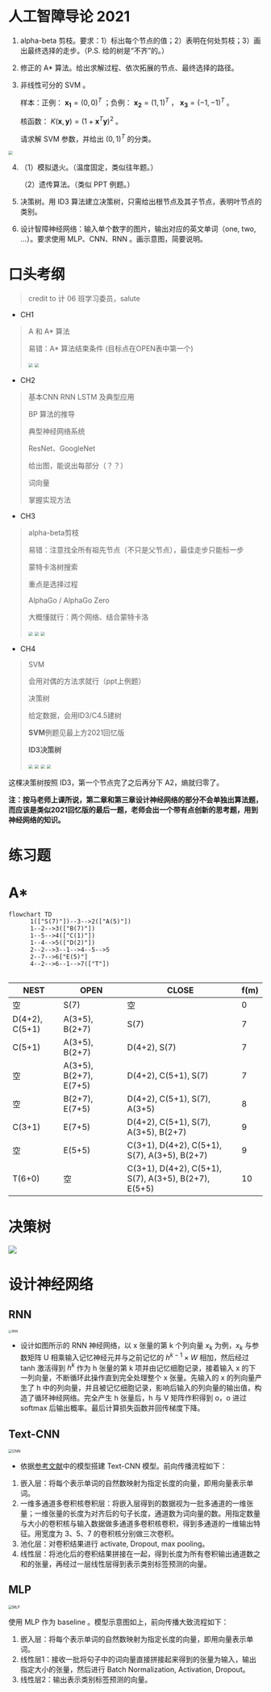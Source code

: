 # 人工智障导论 2021

1. alpha-beta 剪枝。要求：1）标出每个节点的值；2）表明在何处剪枝；3）画出最终选择的走步。（P.S. 给的树是“不齐”的。）

2. 修正的 A\* 算法。给出求解过程、依次拓展的节点、最终选择的路径。

3. 非线性可分的 SVM 。

    样本：正例： $\boldsymbol{x_1}=(0, 0)^T$ ；负例： $\boldsymbol{x_2}=(1, 1)^T$ ， $\boldsymbol{x_3}=(-1, -1)^T$ 。

    核函数： $K(\boldsymbol{x}, \boldsymbol{y}) = (1 + \boldsymbol{x}^T \boldsymbol{y})^2$ 。

    请求解 SVM 参数，并给出 $(0, 1)^T$ 的分类。

<img src="./pic/exam/answer 1.jpg" style="zoom:50%;" />

4. （1）模拟退火。（温度固定，类似往年题。）

    （2）遗传算法。（类似 PPT 例题。）

5. 决策树。用 ID3 算法建立决策树，只需给出根节点及其子节点，表明叶节点的类别。

6. 设计智障神经网络：输入单个数字的图片，输出对应的英文单词（one, two, ...）。要求使用 MLP、CNN、RNN 。画示意图，简要说明。

# 口头考纲

> credit to 计 06 班学习委员，salute

- CH1

> A 和 A* 算法
>
> 易错：A* 算法结束条件 (目标点在OPEN表中第一个)
>
> <img src="./pic/exam/1-1.PNG" style="zoom:50%;" />
>
> <img src="./pic/exam/1-2.PNG" style="zoom:50%;"/>

- CH2

> 基本CNN RNN LSTM 及典型应用
>
> BP 算法的推导
>
> 典型神经网络系统
>
> ResNet、GoogleNet
>
> 给出图，能说出每部分（？？）
>
> 词向量
>
> 掌握实现方法



- CH3

>  alpha-beta剪枝
>
>  易错：注意找全所有祖先节点（不只是父节点），最佳走步只能标一步
>
>  蒙特卡洛树搜索
>
>  重点是选择过程
>
>  AlphaGo / AlphaGo Zero
>
>  大概懂就行：两个网络、结合蒙特卡洛
>
>  <img src="./pic/exam/3-1.png" style="zoom:50%;"/>
>
>  <img src="./pic/exam/3-2.png" style="zoom:50%;"/>
>
>  <img src="./pic/exam/3-3.PNG" style="zoom:50%;"/>

- CH4

>  SVM
>
>  会用对偶的方法求就行（ppt上例题）
>
>  决策树
>
>  给定数据，会用ID3/C4.5建树
>
>  **SVM**例题见最上方2021回忆版
>
>  **ID3决策树**
>
>  <img src="./pic/exam/4-1.PNG" style="zoom:50%;"/>
>
>  <img src="./pic/exam/4-2.png" style="zoom:50%;"/>
>
>  <img src="./pic/exam/4-3.png" style="zoom:50%;"/>
>
>  <img src="./pic/exam/4-4.png" style="zoom:50%;"/>



这棵决策树按照 ID3，第一个节点完了之后再分下 A2，熵就归零了。

**注：按马老师上课所说，第二章和第三章设计神经网络的部分不会单独出算法题，而应该是类似2021回忆版的最后一题，老师会出一个带有点创新的思考题，用到神经网络的知识。**

# 练习题

# A*

```mermaid
flowchart TD
      1(["S(7)"])--3-->2(["A(5)"])
      1--2-->3(["B(7)"])
      1--5-->4(["C(1)"])
      1--4-->5(["D(2)"])
      2--2-->3--1-->4--5-->5
      2--7-->6["E(5)"]
      4--2-->6--1-->7(["T"])
      
```

| NEST           | OPEN                   | CLOSE                                                | f(m) |
| -------------- | ---------------------- | ---------------------------------------------------- | ---- |
| 空             | S(7)                   | 空                                                   | 0    |
| D(4+2), C(5+1) | A(3+5), B(2+7)         | S(7)                                                 | 7    |
| C(5+1)         | A(3+5), B(2+7)         | D(4+2), S(7)                                         | 7    |
| 空             | A(3+5), B(2+7), E(7+5) | D(4+2), C(5+1), S(7)                                 | 7    |
| 空             | B(2+7), E(7+5)         | D(4+2), C(5+1), S(7), A(3+5)                         | 8    |
| C(3+1)         | E(7+5)                 | D(4+2), C(5+1), S(7), A(3+5), B(2+7)                 | 9    |
| 空             | E(5+5)                 | C(3+1), D(4+2), C(5+1), S(7), A(3+5), B(2+7)         | 9    |
| T(6+0)         | 空                     | C(3+1), D(4+2), C(5+1), S(7), A(3+5), B(2+7), E(5+5) | 10   |

# 决策树

![](./pic/exam/decision.jpg)

# 设计神经网络

## RNN

<img src="./pic/exam/RNN.jpg" alt="RNN" style="zoom:40%;" />

- 设计如图所示的 RNN 神经网络，以 x 张量的第 k 个列向量 $x_k$ 为例，$x_k$ 与参数矩阵 U 相乘输入记忆神经元并与之前记忆的 $h^{k-1}\times W$ 相加，然后经过 tanh 激活得到 $h^k$ 作为 h 张量的第 k 项并由记忆细胞记录，接着输入 x 的下一列向量，不断循环此操作直到完全处理整个 x 张量。先输入的 x 的列向量产生了 h 中的列向量，并且被记忆细胞记录，影响后输入的列向量的输出值，构造了循环神经网络。完全产生 h 张量后，h 与 V 矩阵作积得到 o，o 进过 softmax 后输出概率。最后计算损失函数并回传梯度下降。

## Text-CNN

<img src="https://zhaochenyang20.github.io/pic/lecture/2022_spring/IAI/CNN.jpg" alt="CNN" style="zoom:50%;" />

- 依据[参考文献](https://arxiv.org/abs/1408.5882)中的模型搭建 Text-CNN 模型。前向传播流程如下：

1. 嵌入层：将每个表示单词的自然数映射为指定长度的向量，即用向量表示单词。
2. 一维多通道多卷积核卷积层：将嵌入层得到的数据视为一批多通道的一维张量；一维张量的长度为对齐后的句子长度，通道数为词向量的数。用指定数量与大小的卷积核与输入数据做多通道多卷积核卷积，得到多通道的一维输出特征。用宽度为 3、5、7 的卷积核分别做三次卷积。
3. 池化层：对卷积结果进行 activate, Dropout, max pooling。
4. 线性层：将池化后的卷积结果拼接在一起，得到长度为所有卷积输出通道数之和的张量，再经过一层线性层得到表示类别标签预测的向量。

## MLP

<img src="https://zhaochenyang20.github.io/pic/lecture/2022_spring/IAI/MLP.jpg" alt="MLP" style="zoom:50%;" />

使用 MLP 作为 baseline 。模型示意图如上，前向传播大致流程如下：

1. 嵌入层：将每个表示单词的自然数映射为指定长度的向量，即用向量表示单词。
2. 线性层1：接收一批将句子中的词向量直接拼接起来得到的张量为输入，输出指定大小的张量，然后进行 Batch Normalization, Activation, Dropout。
3. 线性层2：输出表示类别标签预测的向量。


